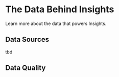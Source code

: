 # The Data Behind Insights

Learn more about the data that powers Insights.

## Data Sources
tbd

## Data Quality